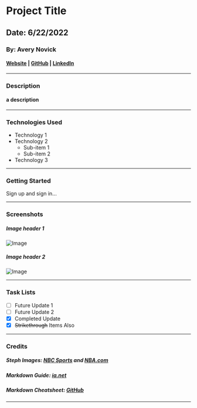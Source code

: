 # Project Title

## Date: 6/22/2022

### By: Avery Novick

#### [Website](http://www.duckduckgo.com) | [GitHub](https://github.com/anovick1) | [LinkedIn](https://www.linkedin.com/in/avery-novick-8651a7176/)

---

### **Description**

#### a description

---

### **Technologies Used**

- Technology 1
- Technology 2
  - Sub-item 1
  - Sub-item 2
- Technology 3

---

### **Getting Started**

Sign up and sign in...

---

### **Screenshots**

##### Image header 1

![Image](https://cdn.nba.com/manage/2022/06/GettyImages-1241354521-1568x1008.jpg)

##### Image header 2

![Image](https://www.nbcsports.com/sites/rsnunited/files/article/hero/steph-curry-trophies-GettyImages-1241357123.jpg)

---

### **Task Lists**

- [ ] Future Update 1
- [ ] Future Update 2
- [x] Completed Update
- [x] ~~Strikethrough~~ Items Also

---

### **Credits**

##### Steph Images: [NBC Sports](https://www.nbcsports.com/sites/rsnunited/files/article/hero/steph-curry-trophies-GettyImages-1241357123.jpg) and [NBA.com](NBA.com)

##### Markdown Guide: [ia.net](https://ia.net/writer/support/general/markdown-guide)

##### Markdown Cheatsheet: [GitHub](https://guides.github.com/pdfs/markdown-cheatsheet-online.pdf)

---
